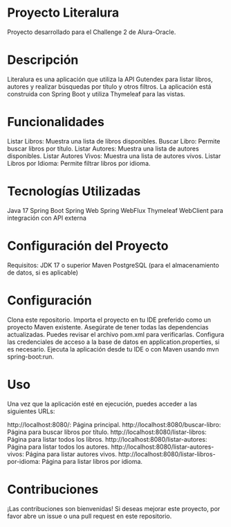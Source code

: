 # Proyecto Literalura
Proyecto desarrollado para el Challenge 2 de Alura-Oracle.

# Descripción
Literalura es una aplicación que utiliza la API Gutendex para listar libros, autores y realizar búsquedas por título y otros filtros. La aplicación está construida con Spring Boot y utiliza Thymeleaf para las vistas.

# Funcionalidades
Listar Libros: Muestra una lista de libros disponibles.
Buscar Libro: Permite buscar libros por título.
Listar Autores: Muestra una lista de autores disponibles.
Listar Autores Vivos: Muestra una lista de autores vivos.
Listar Libros por Idioma: Permite filtrar libros por idioma.

# Tecnologías Utilizadas
Java 17
Spring Boot
Spring Web
Spring WebFlux
Thymeleaf
WebClient para integración con API externa

# Configuración del Proyecto
Requisitos:
JDK 17 o superior
Maven
PostgreSQL (para el almacenamiento de datos, si es aplicable)

# Configuración
Clona este repositorio.
Importa el proyecto en tu IDE preferido como un proyecto Maven existente.
Asegúrate de tener todas las dependencias actualizadas. Puedes revisar el archivo pom.xml para verificarlas.
Configura las credenciales de acceso a la base de datos en application.properties, si es necesario.
Ejecuta la aplicación desde tu IDE o con Maven usando mvn spring-boot:run.

# Uso
Una vez que la aplicación esté en ejecución, puedes acceder a las siguientes URLs:

http://localhost:8080/: Página principal.
http://localhost:8080/buscar-libro: Página para buscar libros por título.
http://localhost:8080/listar-libros: Página para listar todos los libros.
http://localhost:8080/listar-autores: Página para listar todos los autores.
http://localhost:8080/listar-autores-vivos: Página para listar autores vivos.
http://localhost:8080/listar-libros-por-idioma: Página para listar libros por idioma.

# Contribuciones
¡Las contribuciones son bienvenidas! Si deseas mejorar este proyecto, por favor abre un issue o una pull request en este repositorio.
